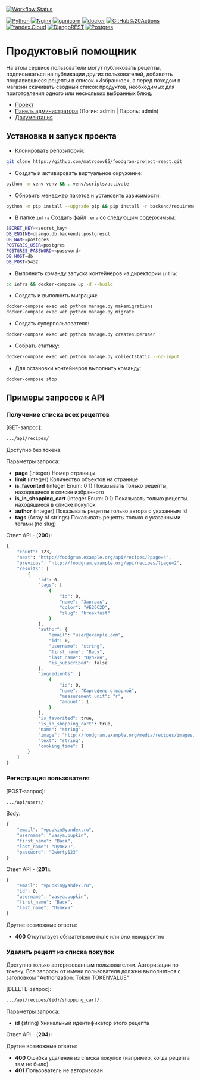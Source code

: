 [![Workflow Status](https://github.com/matrosov85/foodgram-project-react/actions/workflows/main.yml/badge.svg)](https://github.com/matrosov85/foodgram-project-react/actions/workflows/yamdb_workflow.yml)

[![Python](https://img.shields.io/badge/-Python-464646?style=flat-square&logo=Python)](https://www.python.org/)
[![Nginx](https://img.shields.io/badge/-NGINX-464646?style=flat-square&logo=NGINX)](https://nginx.org/ru/)
[![gunicorn](https://img.shields.io/badge/-gunicorn-464646?style=flat-square&logo=gunicorn)](https://gunicorn.org/)
[![docker](https://img.shields.io/badge/-Docker-464646?style=flat-square&logo=docker)](https://www.docker.com/)
[![GitHub%20Actions](https://img.shields.io/badge/-GitHub%20Actions-464646?style=flat-square&logo=GitHub%20actions)](https://github.com/features/actions)
[![Yandex.Cloud](https://img.shields.io/badge/-Yandex.Cloud-464646?style=flat-square&logo=Yandex.Cloud)](https://cloud.yandex.ru/)
[![DjangoREST](https://img.shields.io/badge/DJANGO-REST-ff1709?style=for-the-badge&logo=django&logoColor=white&color=ff1709&labelColor=gray)](https://www.django-rest-framework.org/)
[![Postgres](https://img.shields.io/badge/postgres-%23316192.svg?style=for-the-badge&logo=postgresql&logoColor=white)](https://www.postgresql.org/)


# Продуктовый помощник
На этом сервисе пользователи могут публиковать рецепты, подписываться на публикации других пользователей, добавлять понравившиеся рецепты в список «Избранное», а перед походом в магазин скачивать сводный список продуктов, необходимых для приготовления одного или нескольких выбранных блюд.

* [Проект](http://foodgram.freedynamicdns.net/)
* [Панель администратора](http://foodgram.freedynamicdns.net/admin/) (Логин: admin | Пароль: admin)
* [Документация](http://foodgram.freedynamicdns.net/api/docs/)


## Установка и запуск проекта

* Клонировать репозиторий:
```bash
git clone https://github.com/matrosov85/foodgram-project-react.git
```

* Создать и активировать виртуальное окружение:
```bash
python -m venv venv && . venv/scripts/activate
```

* Обновить менеджер пакетов и установить зависимости:
```bash
python -m pip install --upgrade pip && pip install -r backend/requirements.txt
```

* В папке `infra` Cоздать файл `.env` со следующим содержимым:
```bash
SECRET_KEY=<secret_key>
DB_ENGINE=django.db.backends.postgresql 
DB_NAME=postgres 
POSTGRES_USER=postgres 
POSTGRES_PASSWORD=<password> 
DB_HOST=db 
DB_PORT=5432 
```

* Выполнить команду запуска контейнеров из директории `infra`:
```bash
cd infra && docker-compose up -d --build
```

* Создать и выполнить миграции:
```bash
docker-compose exec web python manage.py makemigrations
docker-compose exec web python manage.py migrate
```

* Создать суперпользователя:
```bash
docker-compose exec web python manage.py createsuperuser
```

* Собрать статику:
```bash
docker-compose exec web python manage.py collectstatic --no-input
```

* Для остановки контейнеров выполнить команду:
```bash
docker-compose stop
```

## Примеры запросов к API

### Получение списка всех рецептов

[GET-запрос]:

```bash
.../api/recipes/
```

Доступно без токена.

Параметры запроса:
- **page** (integer) Номер страницы
- **limit**	(integer) Количество объектов на странице
- **is_favorited** (integer Enum: 0 1) Показывать только рецепты, находящиеся в списке избранного
- **is_in_shopping_cart** (integer Enum: 0 1) Показывать только рецепты, находящиеся в списке покупок
- **author** (integer) Показывать рецепты только автора с указанным id
- **tags** (Array of strings) Показывать рецепты только с указанными тегами (по slug)

Ответ API - (**200**):

```bash
{
    "count": 123,
    "next": "http://foodgram.example.org/api/recipes/?page=4",
    "previous": "http://foodgram.example.org/api/recipes/?page=2",
    "results": [
        {
            "id": 0,
            "tags": [
                {
                    "id": 0,
                    "name": "Завтрак",
                    "color": "#E26C2D",
                    "slug": "breakfast"
                }
            ],
            "author": {
                "email": "user@example.com",
                "id": 0,
                "username": "string",
                "first_name": "Вася",
                "last_name": "Пупкин",
                "is_subscribed": false
            },
            "ingredients": [
                {
                    "id": 0,
                    "name": "Картофель отварной",
                    "measurement_unit": "г",
                    "amount": 1
                }
            ],
            "is_favorited": true,
            "is_in_shopping_cart": true,
            "name": "string",
            "image": "http://foodgram.example.org/media/recipes/images/image.jpeg",
            "text": "string",
            "cooking_time": 1
        }
    ]
}
```

### Регистрация пользователя

[POST-запрос]:

```bash
.../api/users/
```

Body:

```bash
{
    "email": "vpupkin@yandex.ru",
    "username": "vasya.pupkin",
    "first_name": "Вася",
    "last_name": "Пупкин",
    "password": "Qwerty123"
}
```

Ответ API - (**201**):

```bash
{
    "email": "vpupkin@yandex.ru",
    "id": 0,
    "username": "vasya.pupkin",
    "first_name": "Вася",
    "last_name": "Пупкин"
}
```

Другие возможные ответы:
- **400** Отсутствует обязательное поле или оно некорректно


### Удалить рецепт из списка покупок

Доступно только авторизованным пользователям. Авторизация по токену.
Все запросы от имени пользователя должны выполняться с заголовком "Authorization: Token TOKENVALUE"

[DELETE-запрос]:

```bash
.../api/recipes/{id}/shopping_cart/
```

Параметры запроса:
- **id** (string) Уникальный идентификатор этого рецепта

Ответ API - (**204**):

Другие возможные ответы:
- **400** Ошибка удаления из списка покупок (например, когда рецепта там не было)
- **401** Пользователь не авторизован